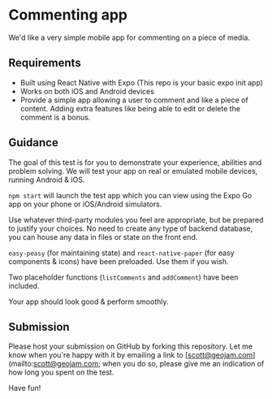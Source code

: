 # Commenting app
We'd like a very simple mobile app for commenting on a piece of media.

## Requirements
* Built using React Native with Expo (This repo is your basic expo init app)
* Works on both iOS and Android devices
* Provide a simple app allowing a user to comment and like a piece of content. Adding extra features like being able to edit or delete the comment is a bonus.

## Guidance
The goal of this test is for you to demonstrate your experience, abilities and problem solving. We will test your app on real or emulated mobile devices, running Android & iOS.

`npm start` will launch the test app which you can view using the Expo Go app on your phone or iOS/Android simulators.

Use whatever third-party modules you feel are appropriate, but be prepared to justify your choices. No need to create any type of backend database, you can house any data in files or state on the front end.

`easy-peasy` (for maintaining state) and `react-native-paper` (for easy components & icons) have been preloaded. Use them if you wish.

Two placeholder functions (`listComments` and `addComment`) have been included.

Your app should look good & perform smoothly.

## Submission
Please host your submission on GitHub by forking this repository. Let me know when you're happy with it by emailing a link to [scott@geojam.com](mailto:scott@geojam.com; when you do so, please give me an indication of how long you spent on the test.

Have fun!
